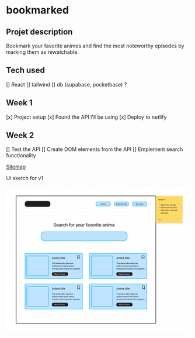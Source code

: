 # bookmarked

## Projet description

Bookmark your favorite animes and find the most noteworthy episodes by marking them as rewatchable.

## Tech used
[] React
[] tailwind
[] db (supabase, pocketbase) ?

## Week 1
[x] Project setup
[x] Found the API l'll be using
[x] Deploy to netlify

## Week 2
[] Test the API
[] Create DOM elements from the API
[] Emplement search functionality




[Sitemap](https://www.figma.com/board/KXWKEw8IqaBsEagruqrS5m/Bookmarked?node-id=0-1&t=uP7lDowo1oX97nF0-1) 

Ui sketch for v1

![UI mockup](./src/assets/Bookmarked%20app%20ui%20sketch%20(v1).png)